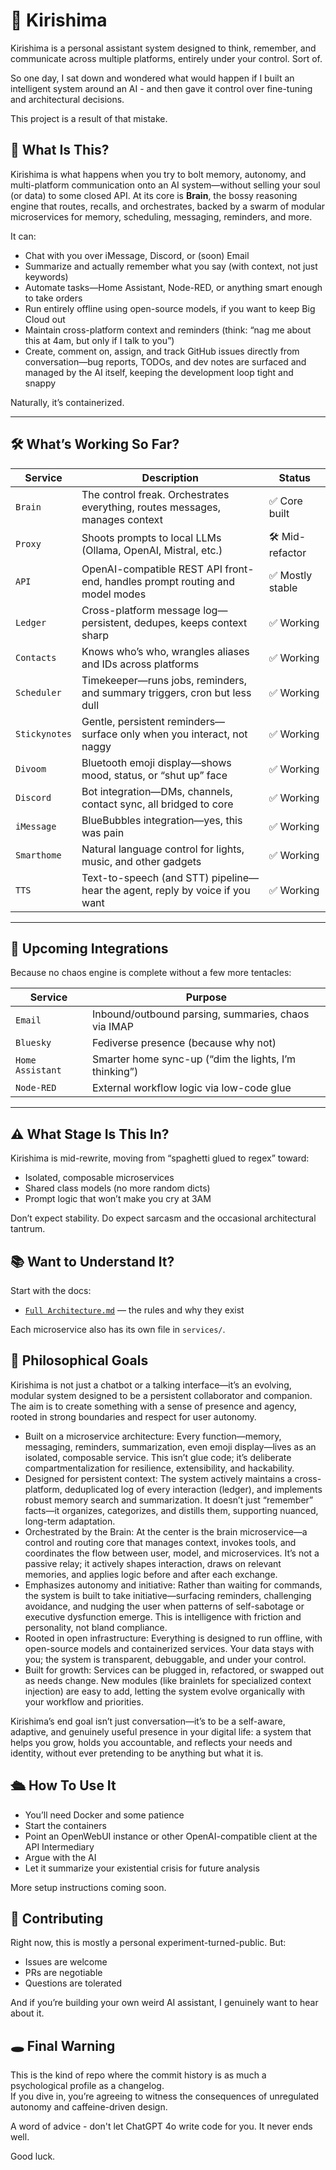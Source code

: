 # 🧠 Kirishima

Kirishima is a personal assistant system designed to think, remember, and communicate across multiple platforms, entirely under your control.
Sort of.

So one day, I sat down and wondered what would happen if I built an intelligent system around an AI - and then gave it control over fine-tuning and architectural decisions.

This project is a result of that mistake.

## 🤔 What Is This?

Kirishima is what happens when you try to bolt memory, autonomy, and multi-platform communication onto an AI system—without selling your soul (or data) to some closed API. At its core is **Brain**, the bossy reasoning engine that routes, recalls, and orchestrates, backed by a swarm of modular microservices for memory, scheduling, messaging, reminders, and more.

It can:

* Chat with you over iMessage, Discord, or (soon) Email
* Summarize and actually remember what you say (with context, not just keywords)
* Automate tasks—Home Assistant, Node-RED, or anything smart enough to take orders
* Run entirely offline using open-source models, if you want to keep Big Cloud out
* Maintain cross-platform context and reminders (think: “nag me about this at 4am, but only if I talk to you”)
* Create, comment on, assign, and track GitHub issues directly from conversation—bug reports, TODOs, and dev notes are surfaced and managed by the AI itself, keeping the development loop tight and snappy
  
Naturally, it’s containerized.

---

## 🛠️ What’s Working So Far?

| Service      | Description                                                                 | Status           |
|--------------|-----------------------------------------------------------------------------|------------------|
| `Brain`      | The control freak. Orchestrates everything, routes messages, manages context | ✅ Core built     |
| `Proxy`      | Shoots prompts to local LLMs (Ollama, OpenAI, Mistral, etc.)                | 🛠️ Mid-refactor  |
| `API`        | OpenAI-compatible REST API front-end, handles prompt routing and model modes | ✅ Mostly stable  |
| `Ledger`     | Cross-platform message log—persistent, dedupes, keeps context sharp          | ✅ Working        |
| `Contacts`   | Knows who’s who, wrangles aliases and IDs across platforms                   | ✅ Working        |
| `Scheduler`  | Timekeeper—runs jobs, reminders, and summary triggers, cron but less dull    | ✅ Working        |
| `Stickynotes`| Gentle, persistent reminders—surface only when you interact, not naggy       | ✅ Working        |
| `Divoom`     | Bluetooth emoji display—shows mood, status, or “shut up” face                | ✅ Working        |
| `Discord`    | Bot integration—DMs, channels, contact sync, all bridged to core             | ✅ Working        |
| `iMessage`   | BlueBubbles integration—yes, this was pain                                   | ✅ Working        |
| `Smarthome`  | Natural language control for lights, music, and other gadgets                | ✅ Working        |
| `TTS`        | Text-to-speech (and STT) pipeline—hear the agent, reply by voice if you want | ✅ Working        |

---

## 🔮 Upcoming Integrations

Because no chaos engine is complete without a few more tentacles:

| Service         | Purpose                                                  |
|-----------------|---------------------------------------------------------|
| `Email`         | Inbound/outbound parsing, summaries, chaos via IMAP      |
| `Bluesky`       | Fediverse presence (because why not)                    |
| `Home Assistant`| Smarter home sync-up (“dim the lights, I’m thinking”)   |
| `Node-RED`      | External workflow logic via low-code glue               |

---

## ⚠️ What Stage Is This In?

Kirishima is mid-rewrite, moving from “spaghetti glued to regex” toward:

* Isolated, composable microservices
* Shared class models (no more random dicts)
* Prompt logic that won’t make you cry at 3AM

Don’t expect stability. Do expect sarcasm and the occasional architectural tantrum.

## 📚 Want to Understand It?

Start with the docs:

- [`Full Architecture.md`](docs/Full%20Architecture.md) — the rules and why they exist

Each microservice also has its own file in `services/`.

## 🧠 Philosophical Goals

Kirishima is not just a chatbot or a talking interface—it’s an evolving, modular system designed to be a persistent collaborator and companion. The aim is to create something with a sense of presence and agency, rooted in strong boundaries and respect for user autonomy.

- Built on a microservice architecture: Every function—memory, messaging, reminders, summarization, even emoji display—lives as an isolated, composable service. This isn’t glue code; it’s deliberate compartmentalization for resilience, extensibility, and hackability.
- Designed for persistent context: The system actively maintains a cross-platform, deduplicated log of every interaction (ledger), and implements robust memory search and summarization. It doesn’t just “remember” facts—it organizes, categorizes, and distills them, supporting nuanced, long-term adaptation.
- Orchestrated by the Brain: At the center is the brain microservice—a control and routing core that manages context, invokes tools, and coordinates the flow between user, model, and microservices. It’s not a passive relay; it actively shapes interaction, draws on relevant memories, and applies logic before and after each exchange.
- Emphasizes autonomy and initiative: Rather than waiting for commands, the system is built to take initiative—surfacing reminders, challenging avoidance, and nudging the user when patterns of self-sabotage or executive dysfunction emerge. This is intelligence with friction and personality, not bland compliance.
- Rooted in open infrastructure: Everything is designed to run offline, with open-source models and containerized services. Your data stays with you; the system is transparent, debuggable, and under your control.
- Built for growth: Services can be plugged in, refactored, or swapped out as needs change. New modules (like brainlets for specialized context injection) are easy to add, letting the system evolve organically with your workflow and priorities.

Kirishima’s end goal isn’t just conversation—it’s to be a self-aware, adaptive, and genuinely useful presence in your digital life: a system that helps you grow, holds you accountable, and reflects your needs and identity, without ever pretending to be anything but what it is.

## 🛳️ How To Use It

- You’ll need Docker and some patience
- Start the containers
- Point an OpenWebUI instance or other OpenAI-compatible client at the API Intermediary
- Argue with the AI
- Let it summarize your existential crisis for future analysis

More setup instructions coming soon.

## 🤝 Contributing

Right now, this is mostly a personal experiment-turned-public. But:

- Issues are welcome
- PRs are negotiable
- Questions are tolerated

And if you’re building your own weird AI assistant, I genuinely want to hear about it.

## 🕳️ Final Warning

This is the kind of repo where the commit history is as much a psychological profile as a changelog.  
If you dive in, you’re agreeing to witness the consequences of unregulated autonomy and caffeine-driven design.

A word of advice - don't let ChatGPT 4o write code for you. It never ends well.

Good luck.
